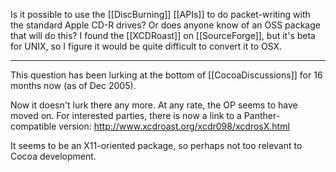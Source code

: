 Is it possible to use the [[DiscBurning]] [[APIs]] to do packet-writing with the standard Apple CD-R drives?  Or does anyone know of an OSS package that will do this?  I found the [[XCDRoast]] on [[SourceForge]], but it's beta for UNIX, so I figure it would be quite difficult to convert it to OSX.

----

This question has been lurking at the bottom of [[CocoaDiscussions]] for 16 months now (as of Dec 2005).

Now it doesn't lurk there any more.  At any rate, the OP seems to have moved on. For interested parties, there is now a link to a Panther-compatible version: http://www.xcdroast.org/xcdr098/xcdrosX.html

It seems to be an X11-oriented package, so perhaps not too relevant to Cocoa development.